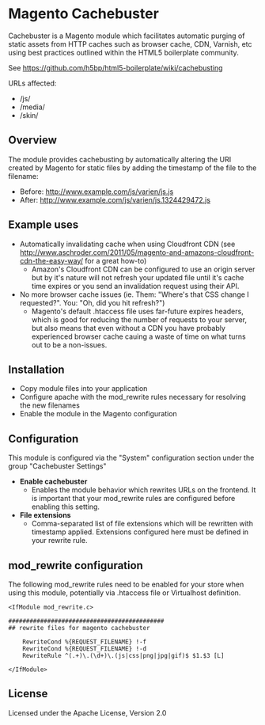 Magento Cachebuster
===================

Cachebuster is a Magento module which facilitates automatic purging of static assets from HTTP caches such as browser cache, CDN, Varnish, etc using best practices outlined within the HTML5 boilerplate community.

See https://github.com/h5bp/html5-boilerplate/wiki/cachebusting

URLs affected:

* /js/ 
* /media/
* /skin/

## Overview

The module provides cachebusting by automatically altering the URI created by Magento for static files by adding the timestamp of the file to the filename:

* Before: http://www.example.com/js/varien/js.js
* After:  http://www.example.com/js/varien/js.1324429472.js

## Example uses

* Automatically invalidating cache when using Cloudfront CDN (see http://www.aschroder.com/2011/05/magento-and-amazons-cloudfront-cdn-the-easy-way/ for a great how-to)
  * Amazon's Cloudfront CDN can be configured to use an origin server but by it's nature will not refresh your updated file until it's cache time expires or you send an invalidation request using their API.  
* No more browser cache issues (ie. Them: "Where's that CSS change I requested?".  You: "Oh, did you hit refresh?")
  * Magento's default .htaccess file uses far-future expires headers, which is good for reducing the number of requests to your server, but also means that even without a CDN you have probably experienced browser cache cauing a waste of time on what turns out to be a non-issues.

## Installation

* Copy module files into your application
* Configure apache with the mod_rewrite rules necessary for resolving the new filenames
* Enable the module in the Magento configuration

## Configuration

This module is configured via the "System" configuration section under the group "Cachebuster Settings"

* **Enable cachebuster**
  * Enables the module behavior which rewrites URLs on the frontend.  It is important that your mod_rewrite rules are configured before enabling this setting.
* **File extensions**
  * Comma-separated list of file extensions which will be rewritten with timestamp applied.  Extensions configured here must be defined in your rewrite rule. 

## mod_rewrite configuration

The following mod_rewrite rules need to be enabled for your store when using this module, potentially via .htaccess file or Virtualhost definition.

    <IfModule mod_rewrite.c>

    ############################################
    ## rewrite files for magento cachebuster

        RewriteCond %{REQUEST_FILENAME} !-f
        RewriteCond %{REQUEST_FILENAME} !-d
        RewriteRule ^(.+)\.(\d+)\.(js|css|png|jpg|gif)$ $1.$3 [L]

    </IfModule>

## License

Licensed under the Apache License, Version 2.0